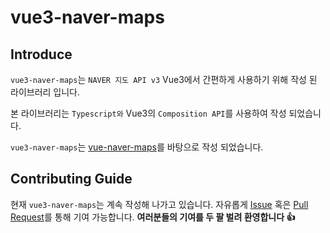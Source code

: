 # vue3-naver-maps

## Introduce

`vue3-naver-maps`는 `NAVER 지도 API v3` Vue3에서 간편하게 사용하기 위해 작성 된 라이브러리 입니다.

본 라이브러리는 `Typescript와` Vue3의 `Composition API`를 사용하여 작성 되었습니다.

`vue3-naver-maps`는 [vue-naver-maps](https://github.com/Shin-JaeHeon/vue-naver-maps)를 바탕으로 작성 되었습니다.

## Contributing Guide

현재 `vue3-naver-maps`는 계속 작성해 나가고 있습니다. 자유롭게 [Issue](https://github.com/DongKyuuuu/vue3-naver-maps/issues) 혹은 [Pull Request](https://github.com/DongKyuuuu/vue3-naver-maps/pulls)를 통해 기여 가능합니다. **여러분들의 기여를 두 팔 벌려 환영합니다 👍**
